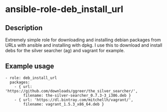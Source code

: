 ansible-role-deb_install_url
==========

Description
------------
Extremely simple role for downloading and installing debian packages from URLs
with ansible and installing with dpkg. I use this to download and install debs
for the silver searcher (ag) and vagrant for example.

Example usage
-------------
    - role: deb_install_url
      packages:
        - { url: 'https://github.com/downloads/ggreer/the_silver_searcher/',
            filename: the-silver-searcher_0.7.3-3_i386.deb }
        - { url: 'https://dl.bintray.com/mitchellh/vagrant/',
            filename: vagrant_1.5.3_x86_64.deb }
